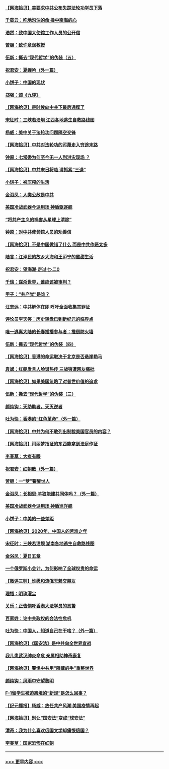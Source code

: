 #### [【网海拾贝】美要求中共公布失踪法轮功学员下落](../pages/nsc993/n12277656.md?t=07232102) 
#### [千载云：吃地沟油的命 操中南海的心](../pages/nsc993/n12277533.md?t=07232102) 
#### [浩然：致中国大使馆工作人员的公开信](../pages/nsc993/n12277436.md?t=07232102) 
#### [苦胆：致许章润教授](../pages/nsc993/n12274876.md?t=07232102) 
#### [伍新：撕去“现代哲学”的伪装（五）](../pages/nsc993/n12274833.md?t=07232102) 
#### [祝君安：夏蝉吟（外一篇）](../pages/nsc993/n12274794.md?t=07232102) 
#### [小饼子：中国的现状](../pages/nsc993/n12274774.md?t=07232102) 
#### [郑强：颂《九评》](../pages/nsc993/n12274570.md?t=07232102) 
#### [【网海拾贝】是时候向中共下最后通牒了](../pages/nsc993/n12274156.md?t=07232102) 
#### [宋征时：三峡若溃坝 江西各地逃生自救路线图](../pages/nsc993/n12274031.md?t=07232102) 
#### [杨威：美中关于法轮功问题隔空交锋](../pages/nsc993/n12273317.md?t=07232102) 
#### [【网海拾贝】中共对法轮功的污蔑走入穷途末路](../pages/nsc993/n12272307.md?t=07232102) 
#### [钟原：七常委为何至今无一人到洪灾现场 ？](../pages/nsc993/n12270614.md?t=07232102) 
#### [【网海拾贝】中共末日将临 请抓紧“三退”](../pages/nsc993/n12269476.md?t=07232102) 
#### [小饼子：被压榨的生活](../pages/nsc993/n12268533.md?t=07232102) 
#### [金浴凤：人类公敌是中共](../pages/nsc993/n12268134.md?t=07232102) 
#### [美国冷战武器今派用场 神盾驱逐舰](../pages/nsc993/n12267798.md?t=07232102) 
#### [“将共产主义的祸害从星球上清除”](../pages/nsc993/n12266142.md?t=07232102) 
#### [钟原：对中共使领馆人员的劝善信](../pages/nsc993/n12266890.md?t=07232102) 
#### [【网海拾贝】不是中国做错了什么 而是中共作恶太多](../pages/nsc993/n12266774.md?t=07232102) 
#### [陆言：江泽民的故乡大海和王沪宁的蜜甜生活](../pages/nsc993/n12266452.md?t=07232102) 
#### [祝君安：望海潮·走过七·二0](../pages/nsc993/n12266434.md?t=07232102) 
#### [千瑞：谋杀世界，谁应该被审判？](../pages/nsc993/n12266392.md?t=07232102) 
#### [甲子：“共产党”是谁？](../pages/nsc993/n12266273.md?t=07232102) 
#### [汪志远：中共解体在即 呼吁全面收集其罪证](../pages/nsc993/n12265708.md?t=07232102) 
#### [评论员李天笑：历史转盘已到新纪元的临界点](../pages/nsc993/n12265680.md?t=07232102) 
#### [唯一逃离大陆的长春插播参与者：推倒防火墙](../pages/nsc993/n12265261.md?t=07232102) 
#### [伍新：撕去“现代哲学”的伪装（四）](../pages/nsc993/n12265555.md?t=07232102) 
#### [【网海拾贝】香港的命运取决于北京是否悬崖勒马](../pages/nsc993/n12264850.md?t=07232102) 
#### [袁斌：红朝发言人脸谱热传 三战狼遭网友痛批](../pages/nsc993/n12262196.md?t=07232102) 
#### [【网海拾贝】如果美国忽略了对普世价值的追求](../pages/nsc993/n12260094.md?t=07232102) 
#### [伍新：撕去“现代哲学”的伪装（三）](../pages/nsc993/n12257814.md?t=07232102) 
#### [颜纯钩：天助助者，天灭逆者](../pages/nsc993/n12257239.md?t=07232102) 
#### [吐为快：香港的“红色革命”（外一篇）](../pages/nsc993/n12257129.md?t=07232102) 
#### [【网海拾贝】中共为何不敢列出制裁美国官员的内容？](../pages/nsc993/n12256499.md?t=07232102) 
#### [【网海拾贝】闫丽梦指证的东西能拿到法庭作证](../pages/nsc993/n12254739.md?t=07232102) 
#### [李春草：大疫有眼](../pages/nsc993/n12253231.md?t=07232102) 
#### [祝君安：红朝散（外一篇）](../pages/nsc993/n12252340.md?t=07232102) 
#### [苦胆：一“梦”警醒世人](../pages/nsc993/n12251661.md?t=07232102) 
#### [金浴凤：长相思·羊狼能建共同体吗？（外一篇）](../pages/nsc993/n12251570.md?t=07232102) 
#### [美国冷战武器今派用场 神盾巡洋舰](../pages/nsc993/n12251051.md?t=07232102) 
#### [小饼子：中美的一些差距](../pages/nsc993/n12251198.md?t=07232102) 
#### [【网海拾贝】2020年，中国人的苦难之年](../pages/nsc993/n12251012.md?t=07232102) 
#### [宋征时：三峡若溃坝 湖南各地逃生自救路线图](../pages/nsc993/n12250151.md?t=07232102) 
#### [金浴凤：夏日五章](../pages/nsc993/n12249556.md?t=07232102) 
#### [一个俄罗斯小会计，为何影响了全球权贵的命运](../pages/nsc993/n12249523.md?t=07232102) 
#### [【微评三则】谁愿和流氓无赖交朋友](../pages/nsc993/n12248892.md?t=07232102) 
#### [理悟：明珠濯尘](../pages/nsc993/n12248839.md?t=07232102) 
#### [关乐：正告恫吓香港大法学员的恶警](../pages/nsc993/n12248750.md?t=07232102) 
#### [百家姓：论中共政权的合法性危机](../pages/nsc993/n12248625.md?t=07232102) 
#### [吐为快：中国人，知道自己在干啥？（外一篇）](../pages/nsc993/n12248615.md?t=07232102) 
#### [【网海拾贝】《国安法》是中共向全世界宣战](../pages/nsc993/n12248498.md?t=07232102) 
#### [我儿患武汉肺炎命危 亲属相助神奇康复](../pages/nsc993/n12247576.md?t=07232102) 
#### [【网海拾贝】警惕中共用“隐藏的手”重整世界](../pages/nsc993/n12246247.md?t=07232102) 
#### [颜纯钩：风雨中守望黎明](../pages/nsc993/n12246291.md?t=07232102) 
#### [F-1留学生被迫离境的“新规”是怎么回事？](../pages/nsc993/n12246361.md?t=07232102) 
#### [【纪元播报】杨威：放任共产风潮 美国疫情再起](../pages/nsc993/n12240124.md?t=07232102) 
#### [【网海拾贝】别让“国安法“变成“球安法”](../pages/nsc993/n12242935.md?t=07232102) 
#### [清奇：我为什么喜欢俄国文学却痛恨俄国？](../pages/nsc993/n12240970.md?t=07232102) 
#### [李春草：国家恐怖在红朝](../pages/nsc993/n12240943.md?t=07232102) 

----
#### [ >>> 更早内容 <<< ](../indexes/nsc993-earlier.md)
